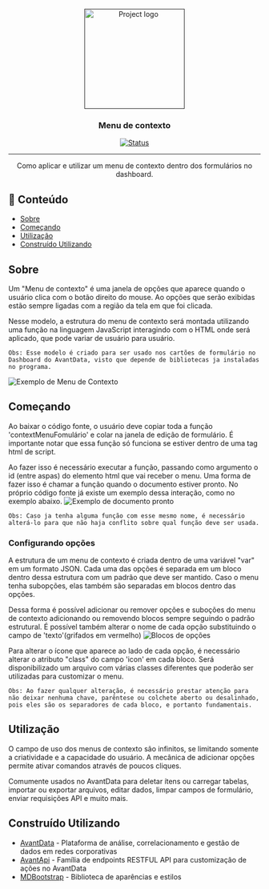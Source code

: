 <p align="center">
  <a href="" rel="noopener">
 <img width=200px height=200px src="https://i.imgur.com/6wj0hh6.jpg" alt="Project logo"></a>
</p>

<h3 align="center">Menu de contexto</h3>

<div align="center">

[![Status](https://img.shields.io/badge/status-active-success.svg)]()

</div>

---

<p align="center"> Como aplicar e utilizar um menu de contexto dentro dos formulários no dashboard.
    <br> 
</p>

## 📝 Conteúdo

- [Sobre](#about)
- [Começando](#getting_started)
- [Utilização](#usage)
- [Construído Utilizando](#built_using)
<!-- - [Deployment](#deployment)
- [TODO](../TODO.md)
- [Contributing](../CONTRIBUTING.md)
- [Authors](#authors)
- [Acknowledgments](#acknowledgement) -->

##  Sobre <a name = "about"></a>

Um "Menu de contexto" é uma janela de opções que aparece quando o usuário clica com o botão direito do mouse. Ao opções que serão exibidas estão sempre ligadas com a região da tela em que foi clicada.

Nesse modelo, a estrutura do menu de contexto será montada utilizando uma função na linguagem JavaScript interagindo com o HTML onde será aplicado, que pode variar de usuário para usuário. 
```
Obs: Esse modelo é criado para ser usado nos cartões de formulário no Dashboard do AvantData, visto que depende de bibliotecas ja instaladas no programa.
```

![Exemplo de Menu de Contexto](https://i.imgur.com/gKq9buh.png)

## Começando <a name = "getting_started"></a>

Ao baixar o código fonte, o usuário deve copiar toda a função 'contextMenuFomulário' e colar na janela de edição de formulário. É importante notar que essa função só funciona se estiver dentro de uma tag html de script.

Ao fazer isso é necessário executar a função, passando como argumento o id (entre aspas) do elemento  html que vai receber o menu. Uma forma de fazer isso é chamar a função quando o documento estiver pronto. No próprio código fonte já existe um exemplo dessa interação, como no exemplo abaixo.
![Exemplo de documento pronto](https://i.imgur.com/rPDu6Zp.png)


```
Obs: Caso ja tenha alguma função com esse mesmo nome, é necessário alterá-lo para que não haja conflito sobre qual função deve ser usada.
```



### Configurando opções

A estrutura de um menu de contexto é criada dentro de uma variável "var" em um formato JSON. Cada uma das opções é separada em um bloco dentro dessa estrutura com um padrão que deve ser mantido. Caso o menu tenha subopções, elas também são separadas em blocos dentro das opções.

Dessa forma é possível adicionar ou remover opções e suboções do menu de contexto adicionando ou removendo blocos sempre seguindo o padrão estrutural. É possível também alterar o nome de cada opção substituindo o campo de 'texto'(grifados em vermelho)
![Blocos de opções](https://i.imgur.com/srvjU9H.png)

Para alterar o ícone que aparece ao lado de cada opção, é necessário alterar o atributo "class" do campo 'icon' em cada bloco. Será disponibilizado um arquivo com várias classes diferentes que poderão ser utilizadas para customizar o menu.
```
Obs: Ao fazer qualquer alteração, é necessário prestar atenção para não deixar nenhuma chave, parêntese ou colchete aberto ou desalinhado, pois eles são os separadores de cada bloco, e portanto fundamentais.
```

<!-- ### Configurando



##  Running the tests <a name = "tests"></a>

Explain how to run the automated tests for this system.

### Break down into end to end tests

Explain what these tests test and why

```
Give an example
```

### And coding style tests

Explain what these tests test and why

```
Give an example
``` -->

##  Utilização <a name="usage"></a>

O campo de uso dos menus de contexto são infinitos, se limitando somente a criatividade e a capacidade do usuário. A mecânica de adicionar opções permite ativar comandos através de poucos cliques.

Comumente usados no AvantData para deletar ítens ou carregar tabelas, importar ou exportar  arquivos, editar dados, limpar campos de formulário, enviar requisições API e muito mais. 

<!-- ##  Deployment <a name = "deployment"></a>

Add additional notes about how to deploy this on a live system. -->

##  Construído Utilizando <a name = "built_using"></a>

- [AvantData](https://www.avantdata.com.br/) - Plataforma de análise, correlacionamento e gestão de dados em redes corporativas
- [AvantApi](https://avantapi.avantsec.com.br/) - Família de endpoints RESTFUL API para customização de ações no AvantData
- [MDBootstrap](https://mdbootstrap.com/) - Biblioteca de aparências e estilos 

